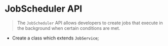 # JobScheduler API

> The `JobScheduler` API allows developers to create jobs that execute in the
> background when certain conditions are met.

- Create a class which extends `JobService`;
